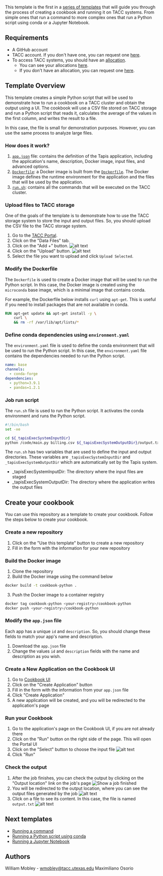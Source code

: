 This template is the first in a [series of templates](#next-templates) that will guide you through the process of creating a cookbook and running it on TACC systems. From simple ones that run a command to more complex ones that run a Python script using conda or a Jupyter Notebook.

## Requirements

- A GitHub account
- TACC account. If you don't have one, you can request one [here](https://accounts.tacc.utexas.edu/register).
- To access TACC systems, you should have an [allocation](https://tacc.utexas.edu/use-tacc/allocations/).
  - You can see your allocations [here](https://ptdatax.tacc.utexas.edu/workbench/allocations/approved).
  - If you don't have an allocation, you can request one [here](https://portal.tacc.utexas.edu/allocation-request).

## Template Overview

This template creates a simple Python script that will be used to demonstrate how to run a cookbook on a TACC cluster and obtain the output using a UI. The cookbook will use a CSV file stored on TACC storage and run a Python script that reads it, calculates the average of the values in the first column, and writes the result to a file.

In this case, the file is small for demonstration purposes. However, you can use the same process to analyze large files.

### How does it work?

1. [`app.json`](app.json) file: contains the definition of the Tapis application, including the application's name, description, Docker image, input files, and advanced options.
2. [`Dockerfile`](Dockerfile): a Docker image is built from the [`Dockerfile`](./Dockerfile). The Docker image defines the runtime environment for the application and the files that will be used by the application.
3. [`run.sh`](run.sh): contains all the commands that will be executed on the TACC cluster.

### Upload files to TACC storage

One of the goals of the template is to demonstrate how to use the TACC storage system to store the input and output files. So, you should upload the CSV file to the TACC storage system.

1. Go to the [TACC Portal](https://portal.tacc.utexas.edu).
2. Click on the "Data Files" tab.
3. Click on the "Add +" button.
   ![alt text](images/image.png)
4. Click on the "Upload" button.
   ![alt text](images/image-1.png)
5. Select the file you want to upload and click `Upload Selected`.

### Modify the Dockerfile

The `Dockerfile` is used to create a Docker image that will be used to run the Python script. In this case, the Docker image is created using the `microconda` base image, which is a minimal image that contains conda.

For example, the Dockerfile below installs `curl` using `apt-get`. This is useful if you need to install packages that are not available in conda.

```Dockerfile
RUN apt-get update && apt-get install -y \
    curl \
    && rm -rf /var/lib/apt/lists/*
```

### Define conda dependencies using `environment.yaml`

The `environment.yaml` file is used to define the conda environment that will be used to run the Python script. In this case, the `environment.yaml` file contains the dependencies needed to run the Python script.

```yaml
name: base
channels:
  - conda-forge
dependencies:
  - python=3.9.1
  - pandas=1.2.1
```

### Job run script

The `run.sh` file is used to run the Python script. It activates the conda environment and runs the Python script.

```bash
#!/bin/bash
set -xe

cd ${_tapisExecSystemInputDir}
python /code/main.py billing.csv ${_tapisExecSystemOutputDir}/output.txt
```

The `run.sh` has two variables that are used to define the input and output directories. These variables are `_tapisExecSystemInputDir` and `_tapisExecSystemOutputDir` which are automatically set by the Tapis system.

- \_tapisExecSystemInputDir: The directory where the input files are staged
- \_tapisExecSystemOutputDir: The directory where the application writes the output files

## Create your cookbook

You can use this repository as a template to create your cookbook. Follow the steps below to create your cookbook.

### Create a new repository

1. Click on the "Use this template" button to create a new repository
2. Fill in the form with the information for your new repository

### Build the Docker image

1. Clone the repository
2. Build the Docker image using the command below

```bash
docker build -t cookbook-python .
```

3. Push the Docker image to a container registry

```bash
docker tag cookbook-python <your-registry>/cookbook-python
docker push <your-registry>/cookbook-python
```

### Modify the `app.json` file

Each app has a unique `id` and `description`. So, you should change these fields to match your app's name and description.

1. Download the `app.json` file
2. Change the values `id` and `description` fields with the name and description as you wish.

### Create a New Application on the Cookbook UI

1. Go to [Cookbook UI](https://in-for-disaster-analytics.github.io/cookbooks-ui/#/apps)
2. Click on the "Create Application" button
3. Fill in the form with the information from your `app.json` file
4. Click "Create Application"
5. A new application will be created, and you will be redirected to the application's page

### Run your Cookbook

1. Go to the application's page on the Cookbook UI, if you are not already there
2. Click on the "Run" button on the right side of the page. This will open the Portal UI
3. Click on the "Select" button to choose the input file
   ![alt text](images/image-2.png)
4. Click "Run"

### Check the output

1. After the job finishes, you can check the output by clicking on the "Output location" link on the job's page
   ![Show a job finished ](images/job-finished.png)
2. You will be redirected to the output location, where you can see the output files generated by the job
   ![alt text](images/image-4.png)
3. Click on a file to see its content. In this case, the file is named `output.txt`
   ![alt text](images/image-3.png)

## Next templates

- [Running a command](https://github.com/In-For-Disaster-Analytics/cookbook_template_basic)
- [Running a Python script using conda](https://github.com/In-For-Disaster-Analytics/cookbook_template_conda)
- [Running a Jupyter Notebook](https://github.com/In-For-Disaster-Analytics/cookbook_jupyter_conda)

## Authors

William Mobley - wmobley@tacc.utexas.edu
Maximiliano Osorio
